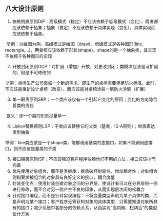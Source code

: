## 八大设计原则

1. 依赖倒置原则DIP：高级模式（稳定）不应该依赖于低级模式（变化），两者都应该依赖于抽象；抽象（稳定）不应该依赖于具体实现（变化），具体实现而应该依赖于抽象。

​	举例：以绘图为例。高级模式是绘图（draw)，低级模式是各种图形(line, rectangle,...)，两者都应该依赖于形状(shape)。shape的是一个抽象类，其实现不依赖于各种图形的实现

2. 开放封闭原则OCP：对扩展（增加）开放，对更改封闭；类模块应该是可扩展的，但是不可修改的

​	举例：桌椅生产公司面临一个新的需求，即生产的桌椅需要满足防火标准。此时，不应该是重新设计桌椅（改变），而应该是对桌椅涂装一层防火涂层（扩展）

3. 单一职责原则SRP：一个类应该仅有一个引起它变化的原因；变化的方向隐含着类的责任

​	意义：即一个类的职责尽量单一

4. Liskov替换原则LSP：子类应该替换它的父类（基类，IS-A原则）；继承表达类型抽象

​	举例：line类应该是一个shape类，能够调用基类的虚接口，如果不能调用虚接口，则不应该是基类的子类

5. 接口隔离原则ISP：不应该强迫客户程序依赖他们不用的方法；接口应该小而完备
6. 优先使用对象组合，而不是类继承：继承破坏封装性，增加耦合性；对象组合则指要求被组合的对象具有良好定义的接口，耦合度低
7. 封装变化点：使用封装创建对象之间的分界层，使设计者可以在分界层的一侧进行修改，而不会对另一侧产生不良的印象，从而实现层次间的松耦合
8. 针对接口编程，而不是针对实现编程：不将变量类型声明为某个具体的类，而是声明为某个接口；客户程序无需获知对象的具体类型，只需要知道对象所具有的接口；减少系统中各部分的依赖关系，从而实现“高内聚、松耦合”的类型设计方案

